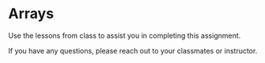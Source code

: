 # Arrays

Use the lessons from class to assist you in completing this assignment.

If you have any questions, please reach out to your classmates or instructor.
